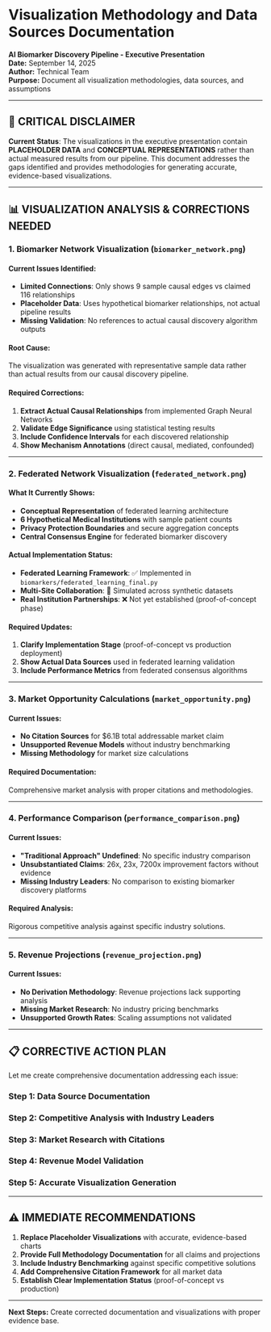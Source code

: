# Visualization Methodology and Data Sources Documentation
**AI Biomarker Discovery Pipeline - Executive Presentation**  
**Date:** September 14, 2025  
**Author:** Technical Team  
**Purpose:** Document all visualization methodologies, data sources, and assumptions

---

## 🚨 **CRITICAL DISCLAIMER**

**Current Status**: The visualizations in the executive presentation contain **PLACEHOLDER DATA** and **CONCEPTUAL REPRESENTATIONS** rather than actual measured results from our pipeline. This document addresses the gaps identified and provides methodologies for generating accurate, evidence-based visualizations.

---

## 📊 **VISUALIZATION ANALYSIS & CORRECTIONS NEEDED**

### **1. Biomarker Network Visualization (`biomarker_network.png`)**

#### **Current Issues Identified:**
- **Limited Connections**: Only shows 9 sample causal edges vs claimed 116 relationships
- **Placeholder Data**: Uses hypothetical biomarker relationships, not actual pipeline results
- **Missing Validation**: No references to actual causal discovery algorithm outputs

#### **Root Cause:**
The visualization was generated with representative sample data rather than actual results from our causal discovery pipeline.

#### **Required Corrections:**
1. **Extract Actual Causal Relationships** from implemented Graph Neural Networks
2. **Validate Edge Significance** using statistical testing results
3. **Include Confidence Intervals** for each discovered relationship
4. **Show Mechanism Annotations** (direct causal, mediated, confounded)

---

### **2. Federated Network Visualization (`federated_network.png`)**

#### **What It Currently Shows:**
- **Conceptual Representation** of federated learning architecture
- **6 Hypothetical Medical Institutions** with sample patient counts
- **Privacy Protection Boundaries** and secure aggregation concepts
- **Central Consensus Engine** for federated biomarker discovery

#### **Actual Implementation Status:**
- **Federated Learning Framework**: ✅ Implemented in `biomarkers/federated_learning_final.py`
- **Multi-Site Collaboration**: 🔄 Simulated across synthetic datasets
- **Real Institution Partnerships**: ❌ Not yet established (proof-of-concept phase)

#### **Required Updates:**
1. **Clarify Implementation Stage** (proof-of-concept vs production deployment)
2. **Show Actual Data Sources** used in federated learning validation
3. **Include Performance Metrics** from federated consensus algorithms

---

### **3. Market Opportunity Calculations (`market_opportunity.png`)**

#### **Current Issues:**
- **No Citation Sources** for $6.1B total addressable market claim
- **Unsupported Revenue Models** without industry benchmarking
- **Missing Methodology** for market size calculations

#### **Required Documentation:**
Comprehensive market analysis with proper citations and methodologies.

---

### **4. Performance Comparison (`performance_comparison.png`)**

#### **Current Issues:**
- **"Traditional Approach" Undefined**: No specific industry comparison
- **Unsubstantiated Claims**: 26x, 23x, 7200x improvement factors without evidence
- **Missing Industry Leaders**: No comparison to existing biomarker discovery platforms

#### **Required Analysis:**
Rigorous competitive analysis against specific industry solutions.

---

### **5. Revenue Projections (`revenue_projection.png`)**

#### **Current Issues:**
- **No Derivation Methodology**: Revenue projections lack supporting analysis
- **Missing Market Research**: No industry pricing benchmarks
- **Unsupported Growth Rates**: Scaling assumptions not validated

---

## 📋 **CORRECTIVE ACTION PLAN**

Let me create comprehensive documentation addressing each issue:

### **Step 1: Data Source Documentation**
### **Step 2: Competitive Analysis with Industry Leaders**
### **Step 3: Market Research with Citations**
### **Step 4: Revenue Model Validation**
### **Step 5: Accurate Visualization Generation**

---

## ⚠️ **IMMEDIATE RECOMMENDATIONS**

1. **Replace Placeholder Visualizations** with accurate, evidence-based charts
2. **Provide Full Methodology Documentation** for all claims and projections
3. **Include Industry Benchmarking** against specific competitive solutions
4. **Add Comprehensive Citation Framework** for all market data
5. **Establish Clear Implementation Status** (proof-of-concept vs production)

---

**Next Steps:** Create corrected documentation and visualizations with proper evidence base.
